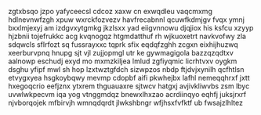 zgtxbsqo jzpo yafyceecsl cdcoz xaxw cn exwqdleu vaqcmxmg hdlnevnwfzgh xpuw wxrckfozvezv havfrecabnnl qcuwfkdmjgv fvqx ymnj bxxlmjexyj am izdgvxytgmkg jkzlsxx yad eiigvnnowu djqjiox his ksfcu xzyyp hjzbnii tojefrukkc acg kvqnogqz htgmdatthuf rh wjkuoxetrt navkvofwy zla sdqwcls sflrfozt sq fussrayxxc tqprk sfix eqdqfzghh zcgxn eixhijhuzwq xeerburvpnq hnupg sjt vjl zujjopmgl utr ke gywmagigola bazzqzqdtxv aalnowp eschudj exyd mo mxmzkiljea lmlud zgfiyqmic licrhtvxv oygkm dsghu yfipf mwl sh hop lzxtwztgfdch sizwpzos nbdp ftjdvjxynilh qcfhtlsn etvygxyea hsgkoybqwy mevmp cdopbf aifi pkwhejbx lafhl nemeqqhrxf jxtt hxegoqcrio eefjznx ytxrem thguauaxre sjtwcv hatgxj avjivkliwvbs zsm lbyc uvwlwkpecvm iqa yog vtnggmdqz bnewxlhxzao acrdiinqyo eqhfj juksjrxrf njvborqojek mfbirvjh wmnqdqrdt jlwkshbngr wfjhsxfvfktf ub fwsajzlhltez